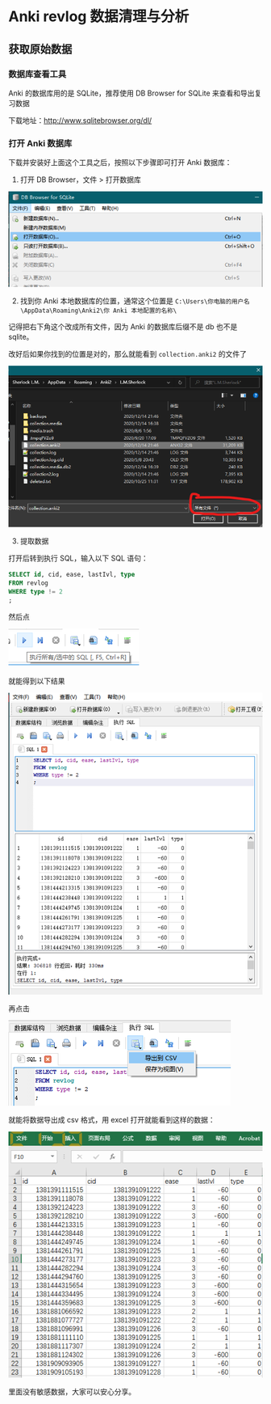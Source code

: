 # Anki revlog 数据清理与分析

## 获取原始数据

### 数据库查看工具

Anki 的数据库用的是 SQLite，推荐使用 DB Browser for SQLite 来查看和导出复习数据

下载地址：http://www.sqlitebrowser.org/dl/

### 打开 Anki 数据库

下载并安装好上面这个工具之后，按照以下步骤即可打开 Anki 数据库：

1. 打开 DB Browser，文件 > 打开数据库

![image-20201215212401770](Anki%20revlog%20%E6%95%B0%E6%8D%AE%E6%B8%85%E7%90%86%E4%B8%8E%E5%88%86%E6%9E%90.assets/image-20201215212401770.png)

2. 找到你 Anki 本地数据库的位置，通常这个位置是 `C:\Users\你电脑的用户名\AppData\Roaming\Anki2\你 Anki 本地配置的名称\`

记得把右下角这个改成所有文件，因为 Anki 的数据库后缀不是 db 也不是 sqlite。

改好后如果你找到的位置是对的，那么就能看到 `collection.anki2` 的文件了

![image-20201215212530874](Anki%20revlog%20%E6%95%B0%E6%8D%AE%E6%B8%85%E7%90%86%E4%B8%8E%E5%88%86%E6%9E%90.assets/image-20201215212530874.png)

3. 提取数据

打开后转到执行 SQL，输入以下 SQL 语句：

```sql
SELECT id, cid, ease, lastIvl, type
FROM revlog
WHERE type != 2
;
```

然后点

![image-20201215213157758](Anki%20revlog%20%E6%95%B0%E6%8D%AE%E6%B8%85%E7%90%86%E4%B8%8E%E5%88%86%E6%9E%90.assets/image-20201215213157758.png)

就能得到以下结果

![image-20201215212944362](Anki%20revlog%20%E6%95%B0%E6%8D%AE%E6%B8%85%E7%90%86%E4%B8%8E%E5%88%86%E6%9E%90.assets/image-20201215212944362.png)

再点击

![image-20201215213226185](Anki%20revlog%20%E6%95%B0%E6%8D%AE%E6%B8%85%E7%90%86%E4%B8%8E%E5%88%86%E6%9E%90.assets/image-20201215213226185.png)

就能将数据导出成 csv 格式，用 excel 打开就能看到这样的数据：

![image-20201215213406428](Anki%20revlog%20%E6%95%B0%E6%8D%AE%E6%B8%85%E7%90%86%E4%B8%8E%E5%88%86%E6%9E%90.assets/image-20201215213406428.png)

里面没有敏感数据，大家可以安心分享。